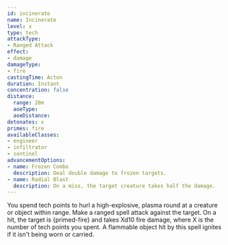 ```yaml
---
id: incinerate
name: Incinerate
level: x
type: tech
attackType:
- Ranged Attack
effect:
- damage
damageType:
- fire
castingTime: Acton
duration: Instant
concentration: false
distance:
  range: 20m
  aoeType: 
  aoeDistance: 
detonates: x
primes: fire
availableClasses:
- engineer
- infiltrator
- sentinel
advancementOptions:
- name: Frozen Combo
  description: Deal double damage to frozen targets.
- name: Radial Blast
  description: On a miss, the target creature takes half the damage.
---
```

You spend tech points to hurl a high-explosive, plasma round at a creature or object within range. Make a ranged spell attack against the target. On a hit, the target is {primed-fire} and takes Xd10 fire damage, where X is the number of tech points you spent. A flammable object hit by this spell ignites if it isn't being worn or carried.